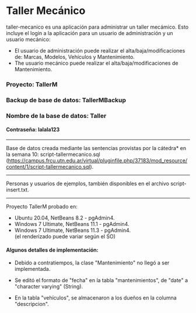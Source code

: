# Taller Mecánico

taller-mecanico es una aplicación para administrar un taller mecámico. Esto incluye el login a la aplicación para un usuario de administración y un usuario mecánico:  
* El usuario de administración puede realizar el alta/baja/modificaciones de: Marcas, Modelos, Vehículos y Mantenimiento.  
* The usuario mecánico puede realizar el alta/baja/modificaciones de Mantenimiento.  

### Proyecto: TallerM
### Backup de base de datos: TallerMBackup
### Nombre de la base de datos: Taller

#### Contraseña: lalala123

-------------------------------------------------------------------------------------

Base de datos creada mediante las sentencias provistas por la cátedra* en la semana 10: script-tallermecanico.sql
(https://campus.frcu.utn.edu.ar/virtual/pluginfile.php/37183/mod_resource/content/1/script-tallermecanico.sql).

-------------------------------------------------------------------------------------

Personas y usuarios de ejemplos, también disponibles en el archivo script-insert.txt.

-------------------------------------------------------------------------------------

Proyecto TallerM probado en:  
* Ubuntu 20.04, NetBeans 8.2 - pgAdmin4.  
* Windows 7 Ultimate, NetBeans 11.1 - pgAdmin4.  
* Windows 7 Ultimate, NetBeans 11.3 - pgAdmin4.  
(el renderizado puede variar según el SO)  

#### Algunos detalles de implementación:

* Debido a contratiempos, la clase "Mantenimiento" no llegó a ser implementada.  

* Se editó el formato de "fecha" en la tabla "mantenimientos", de "date" a "character varying" (String).  

* En la tabla "vehículos", se almacenaron a los dueños en la columna "descripcion".  
